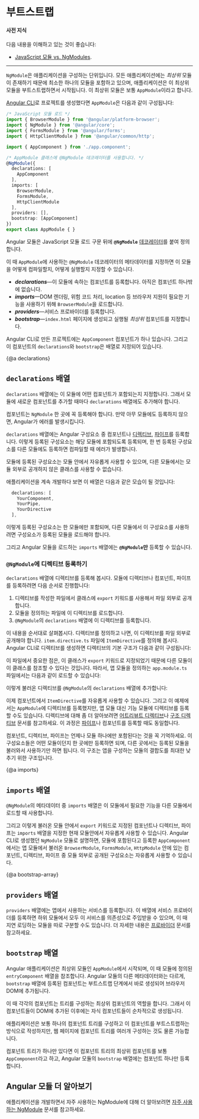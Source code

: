 <!--
# Bootstrapping
-->
# 부트스트랩

<!--
#### Prerequisites
-->
#### 사전 지식

<!--
A basic understanding of the following:
-->
다음 내용을 이해하고 있는 것이 좋습니다:
* [JavaScript 모듈 vs. NgModules](guide/ngmodule-vs-jsmodule).

<hr />

<!--
An `NgModule` describes how the application parts fit together.
Every application has at least one Angular module, the _root_ module
that you bootstrap to launch the application.
By convention, it is usually called `AppModule`.
-->
`NgModule`은 애플리케이션을 구성하는 단위입니다.
모든 애플리케이션에는 _최상위_ 모듈이 존재하기 때문에 최소한 하나의 모듈을 포함하고 있으며, 애플리케이션은 이 최상위 모듈을 부트스트랩하면서 시작됩니다.
이 최상위 모듈은 보통 `AppModule`이라고 합니다.

<!--
If you use the [Angular CLI](cli) to generate an app, the default `AppModule` is as follows:
-->
[Angular CLI](cli)로 프로젝트를 생성했다면 `AppModule`은 다음과 같이 구성됩니다:

<!--
```typescript
/* JavaScript imports */
import { BrowserModule } from '@angular/platform-browser';
import { NgModule } from '@angular/core';
import { FormsModule } from '@angular/forms';
import { HttpClientModule } from '@angular/common/http';

import { AppComponent } from './app.component';

/* the AppModule class with the @NgModule decorator */
@NgModule({
  declarations: [
    AppComponent
  ],
  imports: [
    BrowserModule,
    FormsModule,
    HttpClientModule
  ],
  providers: [],
  bootstrap: [AppComponent]
})
export class AppModule { }
```
-->
```typescript
/* JavaScript 모듈 로드 */
import { BrowserModule } from '@angular/platform-browser';
import { NgModule } from '@angular/core';
import { FormsModule } from '@angular/forms';
import { HttpClientModule } from '@angular/common/http';

import { AppComponent } from './app.component';

/* AppModule 클래스에 @NgModule 데코레이터를 사용합니다. */
@NgModule({
  declarations: [
    AppComponent
  ],
  imports: [
    BrowserModule,
    FormsModule,
    HttpClientModule
  ],
  providers: [],
  bootstrap: [AppComponent]
})
export class AppModule { }
```

<!--
After the import statements is a class with the
**`@NgModule`** [decorator](guide/glossary#decorator '"Decorator" explained').
-->
Angular 모듈은 JavaScript 모듈 로드 구문 뒤에 **`@NgModule`** [데코레이터](guide/glossary#decorator '"Decorator" explained')를 붙여 정의합니다.

<!--
The `@NgModule` decorator identifies `AppModule` as an `NgModule` class.
`@NgModule` takes a metadata object that tells Angular how to compile and launch the application.
-->
이 때 `AppModule`에 사용하는 `@NgModule` 데코레이터의 메타데이터를 지정하면 이 모듈을 어떻게 컴파일할지, 어떻게 실행할지 지정할 수 있습니다.

<!--
* **_declarations_**&mdash;this application's lone component.
* **_imports_**&mdash;import `BrowserModule` to have browser specific services such as DOM rendering, sanitization, and location.
* **_providers_**&mdash;the service providers.
* **_bootstrap_**&mdash;the _root_ component that Angular creates and inserts
into the `index.html` host web page.
-->
* **_declarations_**&mdash;이 모듈에 속하는 컴포넌트를 등록합니다. 아직은 컴포넌트 하나밖에 없습니다.
* **_imports_**&mdash;DOM 렌더링, 위험 코드 처리, location 등 브라우저 지원이 필요한 기능을 사용하기 위해 `BrowserModule`을 로드합니다.
* **_providers_**&mdash;서비스 프로바이더를 등록합니다.
* **_bootstrap_**&mdash;`index.html` 페이지에 생성되고 실행될 _최상위_ 컴포넌트를 지정합니다.

<!--
The default application created by the Angular CLI only has one component, `AppComponent`, so it
is in both the `declarations` and the `bootstrap` arrays.
-->
Angular CLI로 만든 프로젝트에는 `AppComponent` 컴포넌트가 하나 있습니다. 그리고 이 컴포넌트의 `declarations`와 `bootstrap`은 배열로 지정되어 있습니다.

{@a declarations}

<!--
## The `declarations` array
-->
## `declarations` 배열

<!--
The module's `declarations` array tells Angular which components belong to that module.
As you create more components, add them to `declarations`.
-->
`declarations` 배열에는 이 모듈에 어떤 컴포넌트가 포함되는지 지정합니다.
그래서 모듈에 새로운 컴포넌트를 추가할 때마다 `declarations` 배열에도 추가해야 합니다.

<!--
You must declare every component in exactly one `NgModule` class.
If you use a component without declaring it, Angular returns an
error message.
-->
컴포넌트는 `NgModule` 한 곳에 꼭 등록해야 합니다.
만약 아무 모듈에도 등록하지 않으면, Angular가 에러를 발생시킵니다.

<!--
The `declarations` array only takes declarables. Declarables
are components, [directives](guide/attribute-directives) and [pipes](guide/pipes).
All of a module's declarables must be in the `declarations` array.
Declarables must belong to exactly one module. The compiler emits
an error if you try to declare the same class in more than one module.
-->
`declarations` 배열에는 Angular 구성요소 중 컴포넌트나 [디렉티브](guide/attribute-directives), [파이프](guide/pipes)를 등록합니다.
이렇게 등록된 구성요소는 해당 모듈에 포함되도록 등록되며, 한 번 등록된 구성요소를 다른 모듈에도 등록하면 컴파일할 때 에러가 발생합니다.

<!--
These declared classes are visible within the module but invisible
to components in a different module unless they are exported from
this module and the other module imports this one.
-->
모듈에 등록된 구성요소는 모듈 안에서 자유롭게 사용할 수 있으며, 다른 모듈에서는 모듈 외부로 공개하지 않은 클래스를 사용할 수 없습니다.

<!--
An example of what goes into a declarations array follows:
-->
애플리케이션을 계속 개발하다 보면 이 배열은 다음과 같은 모습이 될 것입니다:

```typescript
  declarations: [
    YourComponent,
    YourPipe,
    YourDirective
  ],
```

<!--
A declarable can only belong to one module, so only declare it in
one `@NgModule`. When you need it elsewhere,
import the module that has the declarable you need in it.
-->
이렇게 등록된 구성요소는 한 모듈에만 포함되며, 다른 모듈에서 이 구성요소를 사용하려면 구성요소가 등록된 모듈을 로드해야 합니다.

<!--
**Only `@NgModule` references** go in the `imports` array.
-->
그리고 Angular 모듈을 로드하는 `imports` 배열에는 **`@NgModule`만** 등록할 수 있습니다.

<!--
### Using directives with `@NgModule`
-->
### `@NgModule`에 디렉티브 등록하기

<!--
Use the `declarations` array for directives.
To use a directive, component, or pipe in a module, you must do a few things:
-->
`declarations` 배열에 디렉티브를 등록해 봅시다.
모듈에 디렉티브나 컴포넌트, 파이프를 등록하려면 다음 순서로 진행합니다:

<!--
1. Export it from the file where you wrote it.
2. Import it into the appropriate module.
3. Declare it in the `@NgModule` `declarations` array.
-->
1. 디렉티브를 작성한 파일에서 클래스에 `export` 키워드를 사용해서 파일 외부로 공개합니다.
1. 모듈을 정의하는 파일에 이 디렉티브를 로드합니다.
1. `@NgModule`의 `declarations` 배열에 이 디렉티브를 등록합니다.

<!--
Those three steps look like the following. In the file where you create your directive, export it.
The following example, named `ItemDirective` is the default directive structure that the CLI generates in its own file, `item.directive.ts`:
-->
이 내용을 순서대로 살펴봅시다. 디렉티브를 정의하고 나면, 이 디렉티브를 파일 외부로 공개해야 합니다.
`item.directive.ts` 파일에 `ItemDirective`를 정의해 봅시다.
Angular CLI로 디렉티브를 생성하면 디렉티브의 기본 구조가 다음과 같이 구성됩니다:

<code-example path="bootstrapping/src/app/item.directive.ts" region="directive" header="src/app/item.directive.ts"></code-example>

<!--
The key point here is that you have to export it so you can import it elsewhere. Next, import it
into the `NgModule`, in this example `app.module.ts`, with a JavaScript import statement:
-->
이 파일에서 중요한 점은, 이 클래스가 `export` 키워드로 지정되었기 때문에 다른 모듈이 이 클래스를 참조할 수 있다는 것입니다.
따라서, 앱 모듈을 정의하는 `app.module.ts` 파일에서는 다음과 같이 로드할 수 있습니다:

<code-example path="bootstrapping/src/app/app.module.ts" region="directive-import" header="src/app/app.module.ts"></code-example>

<!--
And in the same file, add it to the `@NgModule` `declarations` array:
-->
이렇게 불러온 디렉티브를 `@NgModule`의 `declarations` 배열에 추가합니다:

<code-example path="bootstrapping/src/app/app.module.ts" region="declarations" header="src/app/app.module.ts"></code-example>

<!--
Now you could use your `ItemDirective` in a component. This example uses `AppModule`, but you'd do it the same way for a feature module. For more about directives, see [Attribute Directives](guide/attribute-directives) and [Structural Directives](guide/structural-directives). You'd also use the same technique for [pipes](guide/pipes) and components.
-->
이제 컴포넌트에서 `ItemDirective`를 자유롭게 사용할 수 있습니다. 그리고 이 예제에서는 `AppModule`에 디렉티브를 등록했지만, 앱 모듈 대신 기능 모듈에 디렉티브를 등록할 수도 있습니다. 디렉티브에 대해 좀 더 알아보려면 [어트리뷰트 디렉티브](guide/attribute-directives)나 [구조 디렉티브](guide/structural-directives) 문서를 참고하세요. 이 과정은 [파이프](guide/pipes)나 컴포넌트를 등록할 때도 동일합니다.

<!--
Remember, components, directives, and pipes belong to one module only. You only need to declare them once in your app because you share them by importing the necessary modules. This saves you time and helps keep your app lean.
-->
컴포넌트, 디렉티브, 파이프는 언제나 모듈 하나에만 포함된다는 것을 꼭 기억하세요.
이 구성요소들은 어떤 모듈이던지 한 곳에만 등록하면 되며, 다른 곳에서는 등록된 모듈을 불러와서 사용하기만 하면 됩니다.
이 구조는 앱을 구성하는 모듈의 결합도를 최대한 낮추기 위한 구조입니다.


{@a imports}

<!--
## The `imports` array
-->
## `imports` 배열

<!--
The module's `imports` array appears exclusively in the `@NgModule` metadata object.
It tells Angular about other NgModules that this particular module needs to function properly.
-->
`@NgModule`의 메타데이터 중 `imports` 배열은 이 모듈에서 필요한 기능을 다른 모듈에서 로드할 때 사용합니다.

<!--
This list of modules are those that export components, directives, or pipes
that the component templates in this module reference. In this case, the component is
`AppComponent`, which references components, directives, or pipes in `BrowserModule`,
`FormsModule`, or  `HttpClientModule`.
A component template can reference another component, directive,
or pipe when the referenced class is declared in this module or
the class was imported from another module.
-->
그리고 이렇게 불러온 모듈 안에서 `export` 키워드로 지정된 컴포넌트나 디렉티브, 파이프는 `imports` 배열을 지정한 현재 모듈안에서 자유롭게 사용할 수 있습니다. Angular CLI로 생성했던 `NgModule` 모듈로 설명하면, 모듈에 포함된다고 등록한 `AppComponent`에서는 앱 모듈에서 불러온 `BrowserModule`, `FormsModule`, `HttpModule` 안에 있는 컴포넌트, 디렉티브, 파이프 중 모듈 외부로 공개된 구성요소는 자유롭게 사용할 수 있습니다.

{@a bootstrap-array}

<!--
## The `providers` array
-->
## `providers` 배열

<!--
The providers array is where you list the services the app needs. When
you list services here, they are available app-wide. You can scope
them when using feature modules and lazy loading. For more information, see
[Providers](guide/providers).
-->
`providers` 배열에는 앱에서 사용하는 서비스를 등록합니다. 이 배열에 서비스 프로바이더를 등록하면 하위 모듈에서 모두 이 서비스를 의존성으로 주입받을 수 있으며, 이 때 지연 로딩하는 모듈을 따로 구분할 수도 있습니다. 더 자세한 내용은 [프로바이더](guide/providers) 문서를 참고하세요.

<!--
## The `bootstrap` array
-->
## `bootstrap` 배열

<!--
The application launches by bootstrapping the root `AppModule`, which is
also referred to as an `entryComponent`.
Among other things, the bootstrapping process creates the component(s) listed in the `bootstrap` array
and inserts each one into the browser DOM.
-->
Angular 애플리케이션은 최상위 모듈인 `AppModule`에서 시작되며, 이 때 모듈에 정의된 `entryComponent` 배열을 참조합니다.
Angular 모듈의 다른 메타데이터와는 다르게, `bootstrap` 배열에 등록된 컴포넌트는 부트스트랩 단계에서 바로 생성되어 브라우저 DOM에 추가됩니다.

<!--
Each bootstrapped component is the base of its own tree of components.
Inserting a bootstrapped component usually triggers a cascade of
component creations that fill out that tree.
-->
이 때 각각의 컴포넌트는 트리를 구성하는 최상위 컴포넌트의 역할을 합니다.
그래서 이 컴포넌트들이 DOM에 추가된 이후에는 자식 컴포넌트들이 순차적으로 생성됩니다.

<!--
While you can put more than one component tree on a host web page,
most applications have only one component tree and bootstrap a single root component.
-->
애플리케이션은 보통 하나의 컴포넌트 트리를 구성하고 이 컴포넌트를 부트스트랩하는 방식으로 작성하지만, 웹 페이지에 컴포넌트 트리를 여러개 구성하는 것도 물론 가능합니다.

<!--
This one root component is usually called `AppComponent` and is in the
root module's `bootstrap` array.
-->
컴포넌트 트리가 하나만 있다면 이 컴포넌트 트리의 최상위 컴포넌트를 보통 `AppComponent`라고 하고, Angular 모듈의 `bootstrap` 배열에는 컴포넌트 하나만 등록합니다.


<!--
## More about Angular Modules
-->
## Angular 모듈 더 알아보기

<!--
For more on NgModules you're likely to see frequently in apps,
see [Frequently Used Modules](guide/frequent-ngmodules).
-->
애플리케이션을 개발하면서 자주 사용하는 NgModule에 대해 더 알아보려면 [자주 사용하는 NgModule](guide/frequent-ngmodules) 문서를 참고하세요.
